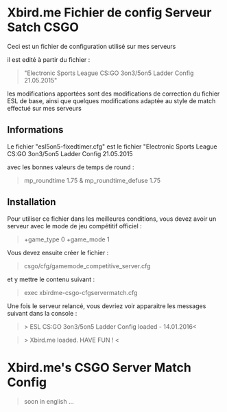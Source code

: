 # Xbird.me Fichier de config Serveur Satch CSGO


Ceci est un fichier de configuration utilisé sur mes serveurs

il est edité à partir du fichier :
>"Electronic Sports League CS:GO 3on3/5on5 Ladder Config 21.05.2015"

les modifications apportées sont des modifications de correction du fichier ESL de base, ainsi que quelques modifications adaptée au style de match effectué sur mes serveurs

## Informations

Le fichier "esl5on5-fixedtimer.cfg" est le fichier "Electronic Sports League CS:GO 3on3/5on5 Ladder Config 21.05.2015 

avec les bonnes valeurs de temps de round :
>mp_roundtime 1.75 & mp_roundtime_defuse 1.75

## Installation

Pour utiliser ce fichier dans les meilleures conditions, vous devez avoir un serveur avec le mode de jeu compétitif officiel :

> +game_type 0 +game_mode 1

Vous devez ensuite créer le fichier :

> csgo/cfg/gamemode_competitive_server.cfg

et y mettre le contenu suivant :

> exec xbirdme-csgo-cfgservermatch.cfg

Une fois le serveur relancé, vous devriez voir apparaitre les messages suivant dans la console :

> \> ESL CS:GO 3on3/5on5 Ladder Config loaded - 14.01.2016<

> \> Xbird.me loaded. HAVE FUN ! <


# Xbird.me's CSGO Server Match Config

> soon in english ...